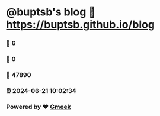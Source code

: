 # @buptsb's blog :link: https://buptsb.github.io/blog 
### :page_facing_up: [6](https://buptsb.github.io/blog/tag.html) 
### :speech_balloon: 0 
### :hibiscus: 47890 
### :alarm_clock: 2024-06-21 10:02:34 
### Powered by :heart: [Gmeek](https://github.com/Meekdai/Gmeek)
